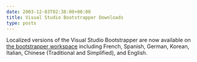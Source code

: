 ```yaml
---
date: 2003-12-03T02:38:00+00:00
title: Visual Studio Bootstrapper Downloads
type: posts
---
```

Localized versions of the Visual Studio Bootstrapper are now available on [the bootstrapper workspace](https://workspaces.gotdotnet.com/vsboot) including French, Spanish, German, Korean, Italian, Chinese (Traditional and Simplified), and English.
